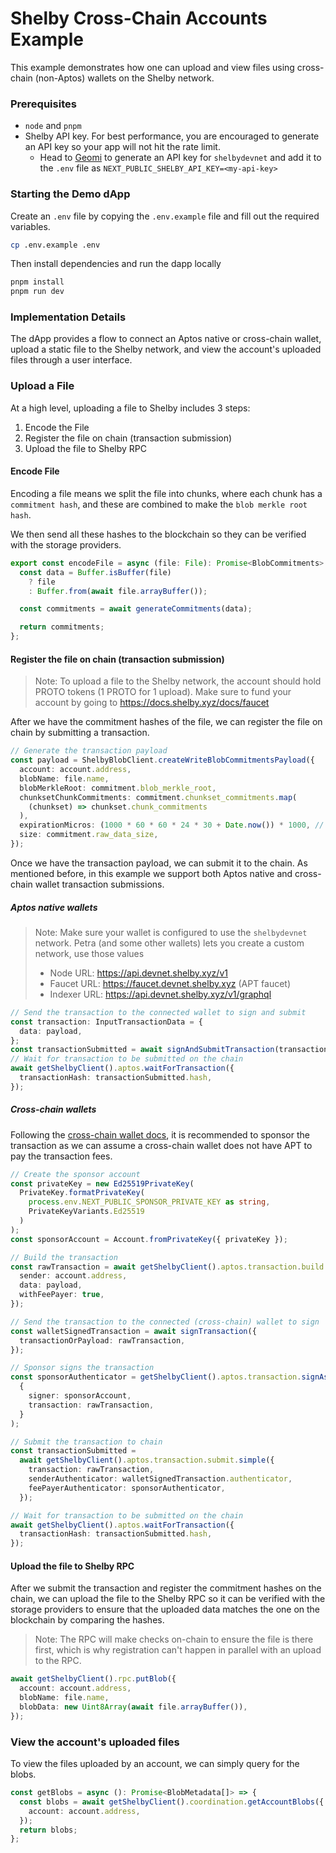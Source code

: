 # Shelby Cross-Chain Accounts Example

This example demonstrates how one can upload and view files using cross-chain (non-Aptos) wallets on the Shelby network.

### Prerequisites

- `node` and `pnpm`
- Shelby API key. For best performance, you are encouraged to generate an API key so your app will not hit the rate limit.
  - Head to [Geomi](https://geomi.dev/) to generate an API key for `shelbydevnet` and add it to the `.env` file as `NEXT_PUBLIC_SHELBY_API_KEY=<my-api-key>`

### Starting the Demo dApp

Create an `.env` file by copying the `.env.example` file and fill out the required variables.

```bash
cp .env.example .env
```

Then install dependencies and run the dapp locally

```bash
pnpm install
pnpm run dev
```

### Implementation Details

The dApp provides a flow to connect an Aptos native or cross-chain wallet, upload a static file to the Shelby network, and view the account's uploaded files through a user interface.

### Upload a File

At a high level, uploading a file to Shelby includes 3 steps:

1. Encode the File
2. Register the file on chain (transaction submission)
3. Upload the file to Shelby RPC

#### Encode File

Encoding a file means we split the file into chunks, where each chunk has a `commitment hash`, and these are combined to make the `blob merkle root hash`.

We then send all these hashes to the blockchain so they can be verified with the storage providers.

```ts
export const encodeFile = async (file: File): Promise<BlobCommitments> => {
  const data = Buffer.isBuffer(file)
    ? file
    : Buffer.from(await file.arrayBuffer());

  const commitments = await generateCommitments(data);

  return commitments;
};
```

#### Register the file on chain (transaction submission)

> Note: To upload a file to the Shelby network, the account should hold PROTO tokens (1 PROTO for 1 upload). Make sure to fund your account by going to https://docs.shelby.xyz/docs/faucet

After we have the commitment hashes of the file, we can register the file on chain by submitting a transaction.

```ts
// Generate the transaction payload
const payload = ShelbyBlobClient.createWriteBlobCommitmentsPayload({
  account: account.address,
  blobName: file.name,
  blobMerkleRoot: commitment.blob_merkle_root,
  chunksetChunkCommitments: commitment.chunkset_commitments.map(
    (chunkset) => chunkset.chunk_commitments
  ),
  expirationMicros: (1000 * 60 * 60 * 24 * 30 + Date.now()) * 1000, // 30 days from now in microseconds
  size: commitment.raw_data_size,
});
```

Once we have the transaction payload, we can submit it to the chain. As mentioned before, in this example we support both Aptos native and cross-chain wallet transaction submissions.

##### Aptos native wallets

> Note: Make sure your wallet is configured to use the `shelbydevnet` network. Petra (and some other wallets) lets you create a custom network, use those values
>
> - Node URL: https://api.devnet.shelby.xyz/v1
> - Faucet URL: https://faucet.devnet.shelby.xyz (APT faucet)
> - Indexer URL: https://api.devnet.shelby.xyz/v1/graphql

```ts
// Send the transaction to the connected wallet to sign and submit
const transaction: InputTransactionData = {
  data: payload,
};
const transactionSubmitted = await signAndSubmitTransaction(transaction);
// Wait for transaction to be submitted on the chain
await getShelbyClient().aptos.waitForTransaction({
  transactionHash: transactionSubmitted.hash,
});
```

##### Cross-chain wallets

Following the [cross-chain wallet docs](https://aptos.dev/build/sdks/wallet-adapter/x-chain-accounts#submitting-a-transaction), it is recommended to sponsor the transaction as we can assume a cross-chain wallet does not have APT to pay the transaction fees.

```ts
// Create the sponsor account
const privateKey = new Ed25519PrivateKey(
  PrivateKey.formatPrivateKey(
    process.env.NEXT_PUBLIC_SPONSOR_PRIVATE_KEY as string,
    PrivateKeyVariants.Ed25519
  )
);
const sponsorAccount = Account.fromPrivateKey({ privateKey });

// Build the transaction
const rawTransaction = await getShelbyClient().aptos.transaction.build.simple({
  sender: account.address,
  data: payload,
  withFeePayer: true,
});

// Send the transaction to the connected (cross-chain) wallet to sign
const walletSignedTransaction = await signTransaction({
  transactionOrPayload: rawTransaction,
});

// Sponsor signs the transaction
const sponsorAuthenticator = getShelbyClient().aptos.transaction.signAsFeePayer(
  {
    signer: sponsorAccount,
    transaction: rawTransaction,
  }
);

// Submit the transaction to chain
const transactionSubmitted =
  await getShelbyClient().aptos.transaction.submit.simple({
    transaction: rawTransaction,
    senderAuthenticator: walletSignedTransaction.authenticator,
    feePayerAuthenticator: sponsorAuthenticator,
  });

// Wait for transaction to be submitted on the chain
await getShelbyClient().aptos.waitForTransaction({
  transactionHash: transactionSubmitted.hash,
});
```

#### Upload the file to Shelby RPC

After we submit the transaction and register the commitment hashes on the chain, we can upload the file to the Shelby RPC so it can be verified with the storage providers to ensure that the uploaded data matches the one on the blockchain by comparing the hashes.

> Note: The RPC will make checks on-chain to ensure the file is there first, which is why registration can't happen in parallel with an upload to the RPC.

```ts
await getShelbyClient().rpc.putBlob({
  account: account.address,
  blobName: file.name,
  blobData: new Uint8Array(await file.arrayBuffer()),
});
```

### View the account's uploaded files

To view the files uploaded by an account, we can simply query for the blobs.

```ts
const getBlobs = async (): Promise<BlobMetadata[]> => {
  const blobs = await getShelbyClient().coordination.getAccountBlobs({
    account: account.address,
  });
  return blobs;
};
```
